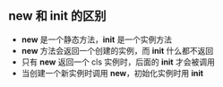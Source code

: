 ## __new__ 和 __init__ 的区别
* __new__ 是一个静态方法，__init__ 是一个实例方法
* __new__ 方法会返回一个创建的实例，而 __init__ 什么都不返回
* 只有 __new__ 返回一个 cls 实例时，后面的 __init__ 才会被调用
* 当创建一个新实例时调用 __new__，初始化实例时用 __init__
